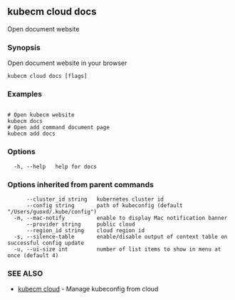 ## kubecm cloud docs

Open document website

### Synopsis

Open document website in your browser

```
kubecm cloud docs [flags]
```

### Examples

```

# Open kubecm website
kubecm docs
# Open add command document page
kubecm add docs

```

### Options

```
  -h, --help   help for docs
```

### Options inherited from parent commands

```
      --cluster_id string   kubernetes cluster id
      --config string       path of kubeconfig (default "/Users/guoxd/.kube/config")
  -m, --mac-notify          enable to display Mac notification banner
      --provider string     public cloud
      --region_id string    cloud region id
  -s, --silence-table       enable/disable output of context table on successful config update
  -u, --ui-size int         number of list items to show in menu at once (default 4)
```

### SEE ALSO

* [kubecm cloud](kubecm_cloud.md)	 - Manage kubeconfig from cloud

